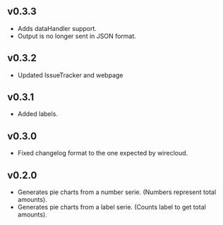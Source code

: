 ## v0.3.3

- Adds dataHandler support.
- Output is no longer sent in JSON format.

## v0.3.2

- Updated IssueTracker and webpage

## v0.3.1

- Added labels.

## v0.3.0

- Fixed changelog format to the one expected by wirecloud.

## v0.2.0

- Generates pie charts from a number serie. (Numbers represent total amounts).
- Generates pie charts from a label serie. (Counts label to get total amounts).
